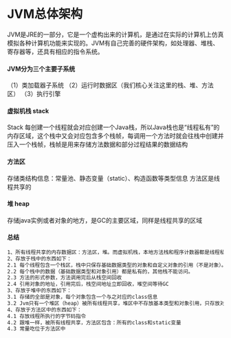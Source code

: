 # JVM总体架构
JVM是JRE的一部分，它是一个虚构出来的计算机，是通过在实际的计算机上仿真模拟各种计算机功能来实现的。JVM有自己完善的硬件架构，如处理器、堆栈、寄存器等，还具有相应的指令系统。

#### JVM分为三个主要子系统
（1）类加载器子系统 （2）运行时数据区（我们核心关注这里的栈、堆、方法区） （3）执行引擎

#### 虚拟机栈 stack
Stack 每创建一个线程就会对应创建一个Java栈，所以Java栈也是“线程私有”的内存区域，这个栈中又会对应包含多个栈帧，每调用一个方法时就会往栈中创建并压入一个栈帧，栈帧是用来存储方法数据和部分过程结果的数据结构

#### 方法区
存储类结构信息：常量池、静态变量（static）、构造函数等类型信息
方法区是线程共享的

#### 堆 heap
存储java实例或者对象的地方，是GC的主要区域，同样是线程共享的区域

#### 总结
```bash
1、所有线程共享的内存数据区：方法区，堆。而虚拟机栈，本地方法栈和程序计数器都是线程私有的
2、存放于栈中的东西如下：
2.1 每个线程包含一个栈区，栈中只保存基础数据类型的对象和自定义对象的引用（不是对象）。对象都存放在堆去中。
2.2 每个栈中的数据（基础数据类型和对象引用）都是私有的，其他栈不能访问。
2.3 方法的形式参数，方法调用完后从栈空间回收
2.4 引用对象的地址，引用完后，栈空间地址立即回收，堆空间等待GC
3、存放于堆中的东西如下：
3.1 存储的全部是对象，每个对象包含一个与之对应的class信息
3.2 Jvm只有一个堆区（heap）被所有线程共享，堆区中不存放基本类型和对象引用，只存放对象本身
4、存放于方法区中的东西如下：
4.1 存放线程所执行的字节码指令
4.2 跟堆一样，被所有线程共享，方法区包含：所有的class和static变量
4.3 常量吃位于方法区中
```
